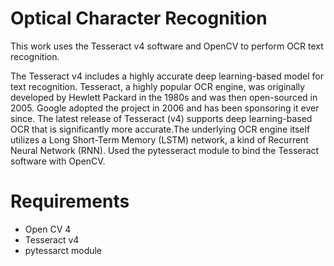 # Optical Character Recognition

This work uses the Tesseract v4 software and OpenCV to perform OCR text recognition.

The Tesseract v4 includes a highly accurate deep learning-based model for text recognition. Tesseract, a highly popular OCR engine, was originally developed by Hewlett Packard in the 1980s and was then open-sourced in 2005. Google adopted the project in 2006 and has been sponsoring it ever since. The latest release of Tesseract (v4) supports deep learning-based OCR that is significantly more accurate.The underlying OCR engine itself utilizes a Long Short-Term Memory (LSTM) network, a kind of Recurrent Neural Network (RNN). Used the pytesseract module to bind the Tesseract software with OpenCV.

# Requirements

* Open CV 4 
* Tesseract v4
* pytessarct module

